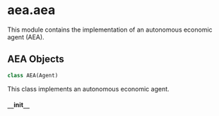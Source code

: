 <a id="aea.aea"></a>

# aea.aea

This module contains the implementation of an autonomous economic agent (AEA).

<a id="aea.aea.AEA"></a>

## AEA Objects

```python
class AEA(Agent)
```

This class implements an autonomous economic agent.

<a id="aea.aea.AEA.__init__"></a>

#### `__`init`__`


